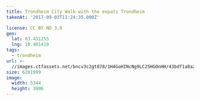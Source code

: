 ```yaml
---
title: Trondheim City Walk with the expats Trondheim
takenAt: '2017-09-03T11:24:35.000Z'

license: CC BY-ND 3.0
geo:
  lat: 63.431255
  lng: 10.401419
tags:
  - trondheim
url: >-
  //images.ctfassets.net/bncv3c2gt878/1H4GoHINcNg9LC25HGOnHH/43bdf1a8a2bc02c593794c910b62a6da/trondheim-city-walk-with-the-expats-trondheim_36172903554_o
size: 6201999
image:
  width: 5344
  height: 3006
---
```

